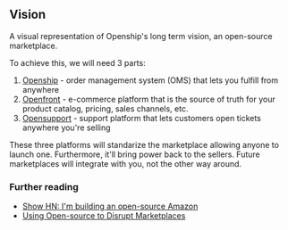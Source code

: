 ## Vision

A visual representation of Openship's long term vision, an open-source marketplace.

To achieve this, we will need 3 parts:

1. [Openship](https://github.com/openshiporg/openship) - order management system (OMS) that lets you fulfill from anywhere
2. [Openfront](https://github.com/openshiporg/Openfront) - e-commerce platform that is the source of truth for your product catalog, pricing, sales channels, etc.
3. [Opensupport](https://github.com/openshiporg/opensupport) - support platform that lets customers open tickets anywhere you're selling

These three platforms will standarize the marketplace allowing anyone to launch one. Furthermore, it'll bring power back to the sellers. Future marketplaces will integrate with you, not the other way around.

### Further reading

- [Show HN: I'm building an open-source Amazon](https://news.ycombinator.com/item?id=32690410)
- [Using Open-source to Disrupt Marketplaces](https://openship.org/blog/using-open-source-to-disrupt-marketplaces)
